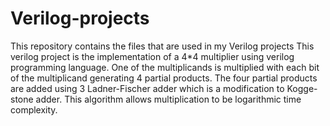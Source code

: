 # Verilog-projects
This repository contains the files that are used in my Verilog projects
This verilog project is the implementation of a 4*4 multiplier using verilog programming language. 
One of the multiplicands is multiplied with each bit of the multiplicand generating 4 partial products. The four partial products are added using 3 Ladner-Fischer adder which is a modification
to Kogge-stone adder. This algorithm allows multiplication to be logarithmic time complexity.
